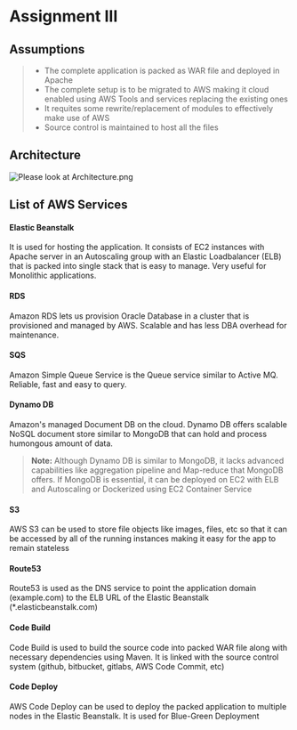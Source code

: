 Assignment III
===================

Assumptions
-------------

> - The complete application is packed as WAR file and deployed in Apache
> - The complete setup is to be migrated to AWS making it cloud enabled using AWS Tools and services replacing the existing ones
> - It requites some rewrite/replacement of modules to effectively make use of AWS
> - Source control is maintained to host all the files

Architecture
-------------

![Please look at Architecture.png](./Architecture.png?raw=true)

List of AWS Services
-------------

#### Elastic Beanstalk

It is used for hosting the application. It consists of EC2 instances with Apache server in an Autoscaling group with an Elastic Loadbalancer (ELB) that is packed into single stack that is easy to manage. Very useful for Monolithic applications.

####  RDS

Amazon RDS lets us provision Oracle Database in a cluster that is provisioned and managed by AWS. Scalable and has less DBA overhead for maintenance.

#### SQS

Amazon Simple Queue Service is the Queue service similar to Active MQ. Reliable, fast and easy to query.

#### Dynamo DB

Amazon's managed Document DB on the cloud. Dynamo DB offers scalable NoSQL document store similar to MongoDB that can hold and process humongous amount of data. 

> **Note:** Although Dynamo DB is similar to MongoDB, it lacks advanced capabilities like aggregation pipeline and Map-reduce that MongoDB offers. If MongoDB is essential, it can be deployed on EC2 with ELB and Autoscaling or Dockerized using EC2 Container Service

#### S3

AWS S3 can be used to store file objects like images, files, etc so that it can be accessed by all of the running instances making it easy for the app to remain stateless

#### Route53

Route53 is used as the DNS service to point the application domain (example.com) to the ELB URL of the Elastic Beanstalk (*.elasticbeanstalk.com)

#### Code Build

Code Build is used to build the source code into packed WAR file along with necessary dependencies using Maven. It is linked with the source control system (github, bitbucket, gitlabs, AWS Code Commit, etc)

#### Code Deploy

AWS Code Deploy can be used to deploy the packed application to multiple nodes in the Elastic Beanstalk. It is used for Blue-Green Deployment

